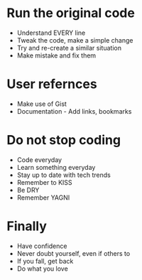 # Run the original code
* Understand EVERY line
* Tweak the code, make a simple change
* Try and re-create a similar situation
* Make mistake and fix them

# User refernces
* Make use of Gist
* Documentation - Add links, bookmarks

# Do not stop coding
* Code everyday
* Learn something everyday
* Stay up to date with tech trends
* Remember to KISS
* Be DRY
* Remember YAGNI

# Finally
* Have confidence
* Never doubt yourself, even if others to
* If you fall, get back
* Do what you love
